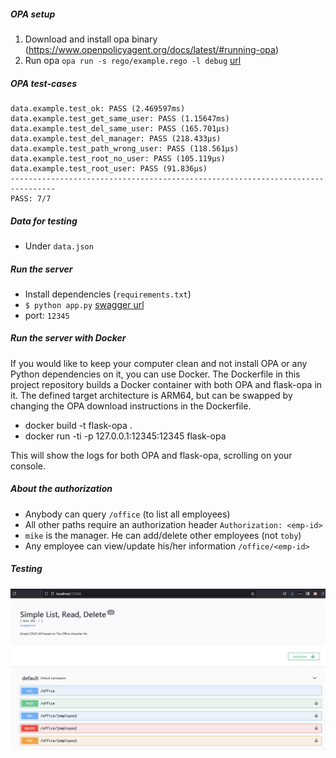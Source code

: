 ##### OPA setup
1. Download and install opa binary (https://www.openpolicyagent.org/docs/latest/#running-opa)
2. Run opa `opa run -s rego/example.rego -l debug` [url](http://localhost:8181)


##### OPA test-cases
```$ opa test -v rego/
data.example.test_ok: PASS (2.469597ms)
data.example.test_get_same_user: PASS (1.15647ms)
data.example.test_del_same_user: PASS (165.701µs)
data.example.test_del_manager: PASS (218.433µs)
data.example.test_path_wrong_user: PASS (118.561µs)
data.example.test_root_no_user: PASS (105.119µs)
data.example.test_root_user: PASS (91.836µs)
--------------------------------------------------------------------------------
PASS: 7/7
```


##### Data for testing
- Under `data.json`


##### Run the server
- Install dependencies (`requirements.txt`)
- `$ python app.py` [swagger url](http://localhost:12345)
- port: `12345`


##### Run the server with Docker
If you would like to keep your computer clean and not install OPA or any Python dependencies on it, you can use Docker. The Dockerfile in this project repository builds a Docker container with both OPA and flask-opa in it. The defined target architecture is ARM64, but can be swapped by changing the OPA download instructions in the Dockerfile. 

- docker build -t flask-opa .
- docker run -ti -p 127.0.0.1:12345:12345 flask-opa

This will show the logs for both OPA and flask-opa, scrolling on your console.


##### About the authorization
- Anybody can query `/office` (to list all employees)
- All other paths require an authorization header `Authorization: <emp-id>`
- `mike` is the manager. He can add/delete other employees (not `toby`)
- Any employee can view/update his/her information `/office/<emp-id>`


##### Testing
![Swagger UI](swagger.png)
